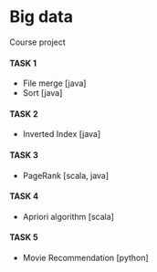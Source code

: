 # Big data

Course project

#### TASK 1

- File merge [java]
- Sort  [java]

#### TASK 2

- Inverted Index [java]

#### TASK 3

- PageRank [scala, java]

#### TASK 4

- Apriori algorithm  [scala]

#### TASK 5

- Movie Recommendation [python]
